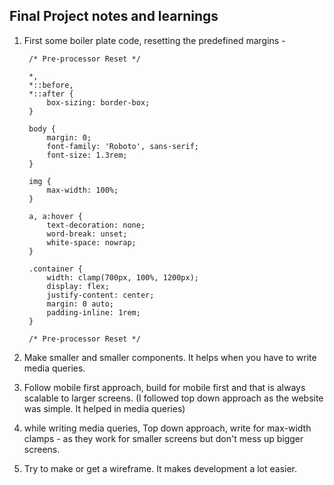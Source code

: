 ## Final Project notes and learnings

1. First some boiler plate code, resetting the predefined margins -

   ```
    /* Pre-processor Reset */

    *,
    *::before,
    *::after {
        box-sizing: border-box;
    }

    body {
        margin: 0;
        font-family: 'Roboto', sans-serif;
        font-size: 1.3rem;
    }

    img {
        max-width: 100%;
    }

    a, a:hover {
        text-decoration: none;
        word-break: unset;
        white-space: nowrap;
    }

    .container {
        width: clamp(700px, 100%, 1200px);
        display: flex;
        justify-content: center;
        margin: 0 auto;
        padding-inline: 1rem;
    }

    /* Pre-processor Reset */
    ```

2. Make smaller and smaller components. It helps when you have to write media queries.
3. Follow mobile first approach, build for mobile first and that is always scalable to larger screens. (I followed top down approach as the website was simple. It helped in media queries)
4. while writing media queries, Top down approach, write for max-width clamps - as they work for smaller screens but don't mess up bigger screens.
5. Try to make or get a wireframe. It makes development a lot easier.